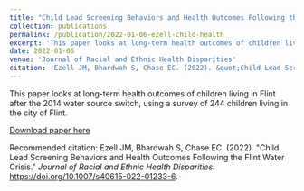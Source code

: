 ```yaml
---
title: "Child Lead Screening Behaviors and Health Outcomes Following the Flint Water Crisis"
collection: publications
permalink: /publication/2022-01-06-ezell-child-health
excerpt: 'This paper looks at long-term health outcomes of children living in Flint after the 2014 water source switch, using a survey of 244 children living in the city of Flint.'
date: 2022-01-06
venue: 'Journal of Racial and Ethnic Health Disparities'
citation: 'Ezell JM, Bhardwah S, Chase EC. (2022). &quot;Child Lead Screening Behaviors and Health Outcomes Following the Flint Water Crisis.&quot; <i>Journal of Racial and Ethnic Health Disparities</i>. https://doi.org/10.1007/s40615-022-01233-6.'
---
```

This paper looks at long-term health outcomes of children living in Flint after the 2014 water source switch, using a survey of 244 children living in the city of Flint.

[Download paper here](http://elizabethchase.github.io/files/Ezell2022_child.pdf)

Recommended citation: Ezell JM, Bhardwah S, Chase EC. (2022). &quot;Child Lead Screening Behaviors and Health Outcomes Following the Flint Water Crisis.&quot; <i>Journal of Racial and Ethnic Health Disparities</i>. https://doi.org/10.1007/s40615-022-01233-6.
